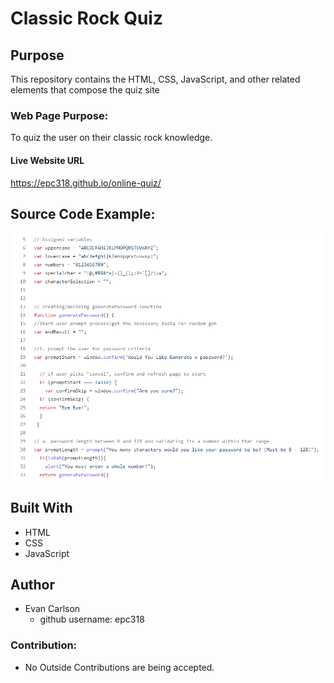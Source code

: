 # Classic Rock Quiz

## Purpose
This repository contains the HTML, CSS, JavaScript, and other related elements that compose the quiz site

### Web Page Purpose:
To quiz the user on their classic rock knowledge.

#### Live Website URL
https://epc318.github.io/online-quiz/

## Source Code Example:
![Classic Rock Quiz](https://github.com/epc318/online-quiz/blob/main/Assets/images/source_code_ex.PNG)

## Built With
* HTML
* CSS
* JavaScript

## Author
* Evan Carlson
    - github username: epc318

### Contribution:
* No Outside Contributions are being accepted.